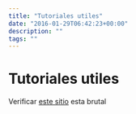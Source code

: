 ```yaml
---
title: "Tutoriales utiles"
date: "2016-01-29T06:42:23+00:00"
description: ""
tags: ""
---
```

# Tutoriales utiles

Verificar  [este sitio](http://tldp.org/) esta brutal

